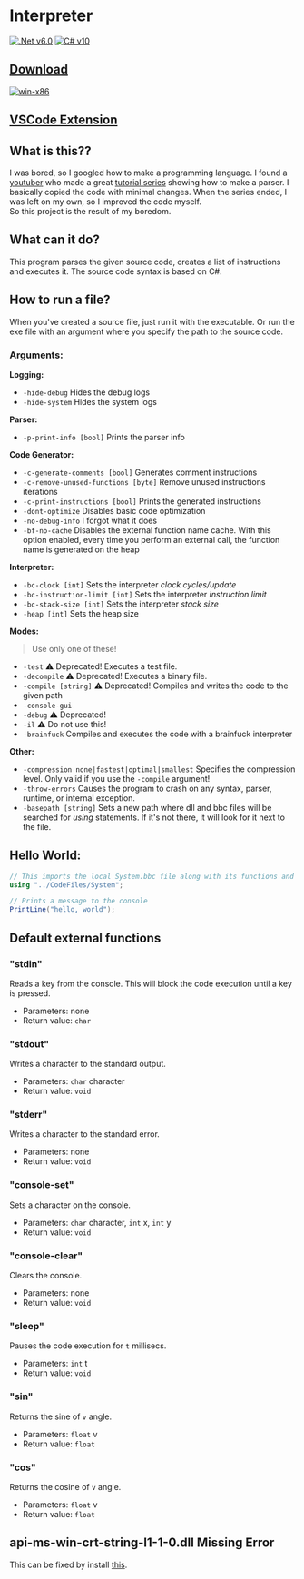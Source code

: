 # Interpreter

[![.Net v6.0](https://img.shields.io/badge/.NET-v6.0-5C2D91)](#)
[![C# v10](https://img.shields.io/badge/C%23-v10.0-239120.svg)](#)

## [Download](https://drive.google.com/uc?export=download&id=1CkZ_b0OFzaiLnU6dcoRTiy-gZOiCl3jM](https://drive.google.com/uc?export=download&id=1CkZ_b0OFzaiLnU6dcoRTiy-gZOiCl3jM))

[![win-x86](https://img.shields.io/badge/win-x86-0078D6?logo=windows&logoColor=white)](#)

## [VSCode Extension](https://github.com/BBpezsgo/InterpreterVSCodeExtension)

## What is this??
I was bored, so I googled how to make a programming language. I found a [youtuber](https://www.youtube.com/c/uliwitness) who made a great
[tutorial series](https://www.youtube.com/watch?v=2DTNDrdqGlo&list=PLZjGMBjt_VVAMW53XnMtNfAQowZwMviBF)
showing how to make a parser. I basically copied the code with minimal changes. When the series ended, I was left on my own, so I improved the code myself.<br>
So this project is the result of my boredom.

## What can it do?
This program parses the given source code, creates a list of instructions and executes it. The source code syntax is based on C#.

## How to run a file?
When you've created a source file, just run it with the executable. Or run the exe file with an argument where you specify the path to the source code.<br>
### Arguments:

**Logging:**
- `-hide-debug` Hides the debug logs
- `-hide-system` Hides the system logs

**Parser:**
- `-p-print-info [bool]` Prints the parser info

**Code Generator:**
- `-c-generate-comments [bool]` Generates comment instructions
- `-c-remove-unused-functions [byte]` Remove unused instructions iterations
- `-c-print-instructions [bool]` Prints the generated instructions
- `-dont-optimize` Disables basic code optimization
- `-no-debug-info` I forgot what it does
- `-bf-no-cache` Disables the external function name cache. With this option enabled, every time you perform an external call, the function name is generated on the heap

**Interpreter:**
- `-bc-clock [int]` Sets the interpreter *clock cycles/update*
- `-bc-instruction-limit [int]` Sets the interpreter *instruction limit*
- `-bc-stack-size [int]` Sets the interpreter *stack size*
- `-heap [int]` Sets the heap size

**Modes:**
> Use only one of these!
- `-test` ⚠️ Deprecated! Executes a test file.
- `-decompile` ⚠️ Deprecated! Executes a binary file.
- `-compile [string]` ⚠️ Deprecated! Compiles and writes the code to the given path
- `-console-gui`
- `-debug` ⚠️ Deprecated!
- `-il` ⚠️ Do not use this!
- `-brainfuck` Compiles and executes the code with a brainfuck interpreter

**Other:**
- `-compression none|fastest|optimal|smallest` Specifies the compression level. Only valid if you use the `-compile` argument!
- `-throw-errors` Causes the program to crash on any syntax, parser, runtime, or internal exception.
- `-basepath [string]` Sets a new path where dll and bbc files will be searched for *using* statements. If it's not there, it will look for it next to the file.

## Hello World:
```cs
// This imports the local System.bbc file along with its functions and structures.
using "../CodeFiles/System";

// Prints a message to the console
PrintLine("hello, world");
```

## Default external functions

### "stdin"
Reads a key from the console. This will block the code execution until a key is pressed.
- Parameters: none
- Return value: `char`

### "stdout"
Writes a character to the standard output.
- Parameters: `char` character
- Return value: `void`

### "stderr"
Writes a character to the standard error.
- Parameters: none
- Return value: `void`

### "console-set"
Sets a character on the console.
- Parameters: `char` character, `int` x, `int` y
- Return value: `void`

### "console-clear"
Clears the console.
- Parameters: none
- Return value: `void`

### "sleep"
Pauses the code execution for `t` millisecs.
- Parameters: `int` t
- Return value: `void`

### "sin"
Returns the sine of `v` angle.
- Parameters: `float` v
- Return value: `float`

### "cos"
Returns the cosine of `v` angle.
- Parameters: `float` v
- Return value: `float`

## api-ms-win-crt-string-l1-1-0.dll Missing Error
This can be fixed by install [this](https://learn.microsoft.com/en-us/cpp/windows/latest-supported-vc-redist?view=msvc-170).
